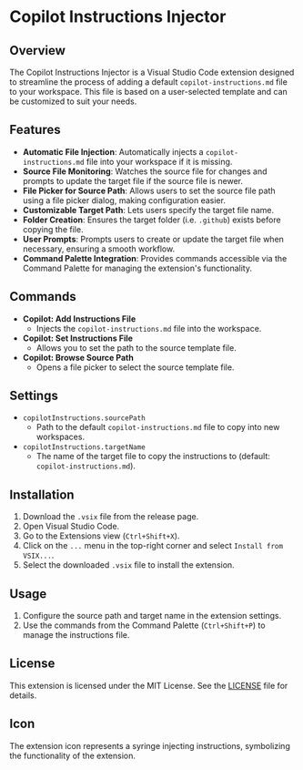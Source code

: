 # Copilot Instructions Injector

## Overview
The Copilot Instructions Injector is a Visual Studio Code extension designed to streamline the process of adding a default `copilot-instructions.md` file to your workspace. This file is based on a user-selected template and can be customized to suit your needs.

## Features

- **Automatic File Injection**: Automatically injects a `copilot-instructions.md` file into your workspace if it is missing.
- **Source File Monitoring**: Watches the source file for changes and prompts to update the target file if the source file is newer.
- **File Picker for Source Path**: Allows users to set the source file path using a file picker dialog, making configuration easier.
- **Customizable Target Path**: Lets users specify the target file name.
- **Folder Creation**: Ensures the target folder (i.e. `.github`) exists before copying the file.
- **User Prompts**: Prompts users to create or update the target file when necessary, ensuring a smooth workflow.
- **Command Palette Integration**: Provides commands accessible via the Command Palette for managing the extension's functionality.

## Commands
- **Copilot: Add Instructions File**
  - Injects the `copilot-instructions.md` file into the workspace.
- **Copilot: Set Instructions File**
  - Allows you to set the path to the source template file.
- **Copilot: Browse Source Path**
  - Opens a file picker to select the source template file.

## Settings
- `copilotInstructions.sourcePath`
  - Path to the default `copilot-instructions.md` file to copy into new workspaces.
- `copilotInstructions.targetName`
  - The name of the target file to copy the instructions to (default: `copilot-instructions.md`).

## Installation
1. Download the `.vsix` file from the release page.
2. Open Visual Studio Code.
3. Go to the Extensions view (`Ctrl+Shift+X`).
4. Click on the `...` menu in the top-right corner and select `Install from VSIX...`.
5. Select the downloaded `.vsix` file to install the extension.

## Usage
1. Configure the source path and target name in the extension settings.
2. Use the commands from the Command Palette (`Ctrl+Shift+P`) to manage the instructions file.

## License
This extension is licensed under the MIT License. See the [LICENSE](./LICENSE) file for details.

## Icon
The extension icon represents a syringe injecting instructions, symbolizing the functionality of the extension.

